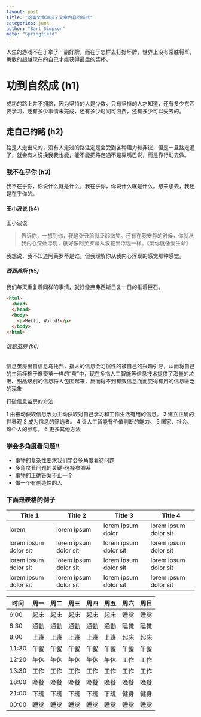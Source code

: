 ```yaml
---
layout: post
title: "这篇文章演示了文章内容的样式"
categories: junk
author: "Bart Simpson"
meta: "Springfield"
---
```


人生的游戏不在于拿了一副好牌，而在于怎样去打好坏牌，世界上没有常胜将军，勇敢的超越现在的自己才能获得最后的奖杯。

# 功到自然成 (h1)

成功的路上并不拥挤，因为坚持的人是少数。只有坚持的人才知道，还有多少东西要学习，还有多少事情未完成，还有多少时间可浪费，还有多少可以失去的。

## 走自己的路 (h2)

路是人走出来的，没有人走过的路注定是会受到各种阻力和非议，但是一旦路走通了，就会有人说换我我也能，能不能把路走通不是靠嘴巴说，而是靠行动去做。

### 我不在乎你 (h3)

我不在乎你，你说什么就是什么。我在乎你，你说什么就是什么。想来想去，我还是在乎你的。


#### 王小波说 (h4)

王小波说

> 告诉你，一想到你，我这张丑脸就泛起微笑。还有在我安静的时候，你就从我内心深处浮现，就好像阿芙罗蒂从浪花里浮现一样。《爱你就像爱生命》

我想说，我不知道阿芙罗蒂是谁，但我理解你从我内心浮现的感觉那种感觉。

##### 西西弗斯 (h5)

我们每天重复着同样的事情，就好像弗弗西斯日复一日的推着巨石。

```html
<html>
  <head>
  </head>
  <body>
    <p>Hello, World!</p>
  </body>
</html>
```


###### 信息茧房 (h6)

信息茧房出自信息乌托邦，指人的信息会习惯性的被自己的兴趣引导，从而将自己的生活桎梏于像蚕茧一样的“茧”中，现在多指人工智能等信息技术提供了海量的垃圾、甜品级别的信息将人包围起来，反而得不到有效信息而而变得有用的信息匮乏的现象

打破信息茧房的方法

1 由被动获取信息改为主动获取对自己学习和工作生活有用的信息。
2 建立正确的世界观
3 成为信息的筛选者。
4 让人工智能有价值判断的能力。
5 国家、社会、每个人的参与。
6 更多其他方法

### 学会多角度看问题!!

- 事物的复杂性要求我们学会多角度看待问题
- 多角度看问题的关键-选择参照系
- 事物的正确答案不止一个
- 做一个有创造性的人


### 下面是表格的例子

Title 1               | Title 2               | Title 3               | Title 4
--------------------- | --------------------- | --------------------- | ---------------------
lorem                 | lorem ipsum           | lorem ipsum dolor     | lorem ipsum dolor sit
lorem ipsum dolor sit | lorem ipsum dolor sit | lorem ipsum dolor sit | lorem ipsum dolor sit
lorem ipsum dolor sit | lorem ipsum dolor sit | lorem ipsum dolor sit | lorem ipsum dolor sit
lorem ipsum dolor sit | lorem ipsum dolor sit | lorem ipsum dolor sit | lorem ipsum dolor sit


时间 | 周一 | 周二 | 周三 | 周四 | 周五 | 周六 | 周日
 --- |  --- |  --- | ---  | --- | --- | ---  | --- 
6:00 | 起床 | 起床 | 起床 | 起床 | 起床 | 睡觉 | 睡觉 
6:30 | 通勤 | 通勤 | 通勤 | 通勤 | 通勤 | 睡觉 | 睡觉 
8:00 | 上班 | 上班 | 上班 | 上班 | 上班 | 起床 | 起床
11:30 | 午餐 | 午餐 | 午餐 | 午餐 | 午餐 | 午餐 | 午餐 
12:20 | 午休 | 午休 | 午休 | 午休 | 午休 | 工作 | 工作 
13:30 | 工作 | 工作 | 工作 | 工作 | 工作 | 工作 |  工作
18:00 | 晚餐 | 晚餐 | 晚餐 | 晚餐 | 晚餐 | 晚餐 | 晚餐 
21:00 | 下班 | 下班 | 下班 | 下班 | 下班 | 健身 | 健身 
00:00 | 睡觉 | 睡觉 | 睡觉 | 睡觉 | 睡觉 | 睡觉 | 睡觉 
